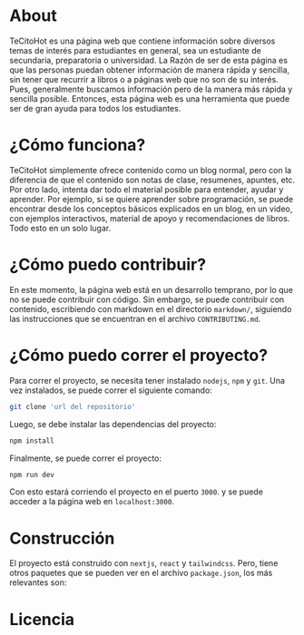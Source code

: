 # **About**

TeCitoHot es una página web que contiene información sobre
diversos temas de interés para estudiantes en general, sea
un estudiante de secundaria, preparatoria o universidad.
La Razón de ser de esta página es que las personas puedan
obtener información de manera rápida y sencilla, sin tener
que recurrir a libros o a páginas web que no son de su
interés. Pues, generalmente buscamos información pero de la
manera más rápida y sencilla posible. Entonces, esta página
web es una herramienta que puede ser de gran ayuda para
todos los estudiantes.

# **¿Cómo funciona?**

TeCitoHot simplemente ofrece contenido como un blog
normal, pero con la diferencia de que el contenido
son notas de clase, resumenes, apuntes, etc. Por otro lado,
intenta dar todo el material posible para entender, ayudar y
aprender. Por ejemplo, si se quiere aprender sobre
programación, se puede encontrar desde los conceptos
básicos explicados en un blog, en un video, con ejemplos
interactivos, material de apoyo y recomendaciones de
libros. Todo esto en un solo lugar.

# **¿Cómo puedo contribuir?**

En este momento, la página web está en un desarrollo temprano,
por lo que no se puede contribuir con código. Sin embargo,
se puede contribuir con contenido, escribiendo con markdown
en el directorio `markdown/`, siguiendo las instrucciones
que se encuentran en el archivo `CONTRIBUTING.md`.

# **¿Cómo puedo correr el proyecto?**

Para correr el proyecto, se necesita tener instalado
`nodejs`, `npm` y `git`. Una vez instalados, se puede correr el
siguiente comando:

```bash
git clone 'url del repositorio'
```

Luego, se debe instalar las dependencias del proyecto:

```bash
npm install
```

Finalmente, se puede correr el proyecto:

```bash
npm run dev
```

Con esto estará corriendo el proyecto en el puerto `3000`.
y se puede acceder a la página web en `localhost:3000`.

# **Construcción**

El proyecto está construido con `nextjs`, `react` y `tailwindcss`. Pero,
tiene otros paquetes que se pueden ver en el archivo `package.json`, los más
relevantes son:

# **Licencia**
